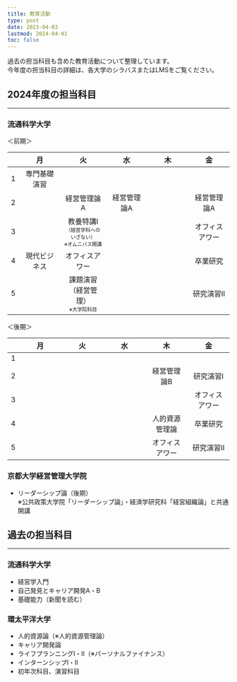 ```yaml
---
title: 教育活動
type: post
date: 2023-04-03
lastmod: 2024-04-01 
toc: false
---
```

過去の担当科目も含めた教育活動について整理しています。\
今年度の担当科目の詳細は、各大学のシラバスまたはLMSをご覧ください。

## 2024年度の担当科目
<hr>

### 流通科学大学
＜前期＞

||月|火|水|木|金|
|:--:|:--:|:--:|:--:|:--:|:--:|
|1|専門基礎演習|<img width="180">|<img width="180">|<img width="180">|<img width="180">|
|2|<img width="180">|経営管理論A|経営管理論A||経営管理論A|
|3||教養特講Ⅰ<br><div style="font-size:0.7rem!important;">（経営学科へのいざない）<br>※オムニバス開講</div>|||オフィスアワー|
|4|現代ビジネス|オフィスアワー|||卒業研究|
|5||課題演習（経営管理）<br><div style="font-size:0.7rem!important;">※大学院科目</div>|||研究演習Ⅱ|

＜後期＞

||月|火|水|木|金|
|:--:|:--:|:--:|:--:|:--:|:--:|
|1|<img width="180">|<img width="180">|<img width="180">|<img width="180">|<img width="180">|
|2||||経営管理論B|研究演習Ⅰ|
|3|||||オフィスアワー|
|4||||人的資源管理論|卒業研究|
|5||||オフィスアワー|研究演習Ⅱ|


### 京都大学経営管理大学院
* リーダーシップ論（後期）\
※公共政策大学院「リーダーシップ論」・経済学研究科「経営組織論」と共通開講

## 過去の担当科目
<hr>

### 流通科学大学
* 経営学入門
* 自己発見とキャリア開発A・B
* 基礎能力（新聞を読む）

### 環太平洋大学
* 人的資源論（※人的資源管理論）
* キャリア開発論
* ライフプランニングⅠ・Ⅱ（※パーソナルファイナンス）
* インターンシップⅠ・Ⅱ
* 初年次科目、演習科目